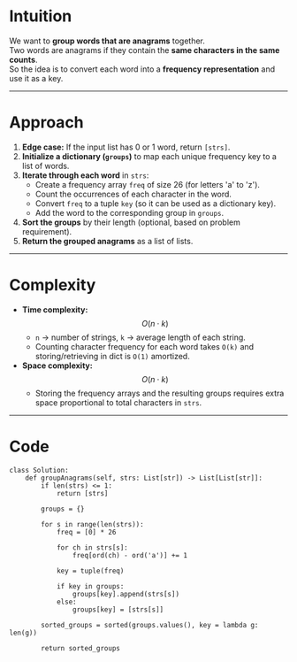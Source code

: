 # Intuition

We want to **group words that are anagrams** together.  
Two words are anagrams if they contain the **same characters in the same counts**.  
So the idea is to convert each word into a **frequency representation** and use it as a key.

---

# Approach

1. **Edge case:** If the input list has 0 or 1 word, return `[strs]`.
2. **Initialize a dictionary (`groups`)** to map each unique frequency key to a list of words.
3. **Iterate through each word** in `strs`:
   - Create a frequency array `freq` of size 26 (for letters 'a' to 'z').
   - Count the occurrences of each character in the word.
   - Convert `freq` to a tuple `key` (so it can be used as a dictionary key).
   - Add the word to the corresponding group in `groups`.
4. **Sort the groups** by their length (optional, based on problem requirement).
5. **Return the grouped anagrams** as a list of lists.

---

# Complexity

- **Time complexity:** $$O(n \cdot k)$$
  - `n` → number of strings, `k` → average length of each string.
  - Counting character frequency for each word takes `O(k)` and storing/retrieving in dict is `O(1)` amortized.
- **Space complexity:** $$O(n \cdot k)$$
  - Storing the frequency arrays and the resulting groups requires extra space proportional to total characters in `strs`.

---

# Code

```python3 []
class Solution:
    def groupAnagrams(self, strs: List[str]) -> List[List[str]]:
        if len(strs) <= 1:
            return [strs]

        groups = {}

        for s in range(len(strs)):
            freq = [0] * 26

            for ch in strs[s]:
                freq[ord(ch) - ord('a')] += 1

            key = tuple(freq)

            if key in groups:
                groups[key].append(strs[s])
            else:
                groups[key] = [strs[s]]

        sorted_groups = sorted(groups.values(), key = lambda g: len(g))

        return sorted_groups

```
